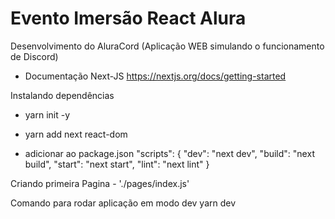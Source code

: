 # Evento Imersão React Alura

Desenvolvimento do AluraCord
 (Aplicação WEB simulando o funcionamento de Discord)

- Documentação Next-JS
    https://nextjs.org/docs/getting-started

Instalando dependências 

- yarn init -y

- yarn add next react-dom

- adicionar  ao package.json 
    "scripts": {
                "dev": "next dev",
                "build": "next build",
                "start": "next start",
                "lint": "next lint"
                }

Criando primeira Pagina
    - './pages/index.js'

Comando para rodar aplicação em modo dev
    yarn dev
